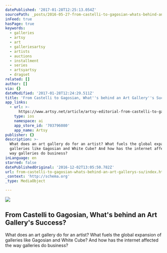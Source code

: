 ```yaml
---
datePublished: '2017-01-28T12:25:13.054Z'
sourcePath: _posts/2016-05-27-from-castelli-to-gagosian-whats-behind-an-art-gallerys-su.md
inFeed: true
hasPage: true
keywords:
  - galleries
  - artsy
  - art
  - galleriesartsy
  - artists
  - auctions
  - installment
  - series
  - artsyartsy
  - dragset
related: []
author: []
via: {}
dateModified: '2017-01-28T12:24:29.511Z'
title: 'From Castelli to Gagosian, What''s behind an Art Gallery''s Success?'
app_links:
  - url: >-
      https://www.artsy.net/article/artsy-editorial-from-castelli-to-gagosian-what-s-behind-an-art-gallery-s-success
    type: ios
    namespace: ai
    app_store_id: '703796080'
    app_name: Artsy
publisher: {}
description: >-
  What does an art gallery do for an artist? What fuels the global expansion of
  galleries like Gagosian and White Cube? And how has the internet affected the
  way galleries do business?
inLanguage: en
starred: false
datePublishedOriginal: '2016-12-02T13:05:50.782Z'
url: from-castelli-to-gagosian-whats-behind-an-art-gallerys-su/index.html
_context: 'http://schema.org'
_type: MediaObject

---
```

<article style=""><img src="https://s3-us-west-2.amazonaws.com/the-grid-img/p/65600a834b33c1d0292dce8c7ed33eb4f42093dd.jpg" /><h1>From Castelli to Gagosian, What's behind an Art Gallery's Success?</h1><p>What does an art gallery do for an artist? What fuels the global expansion of galleries like Gagosian and White Cube? And how has the internet affected the way galleries do business?</p></article>